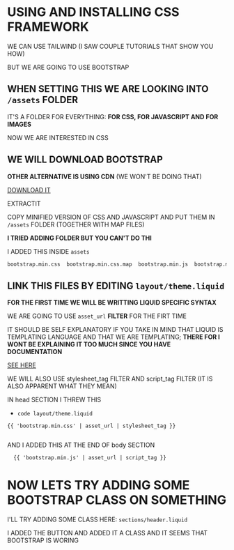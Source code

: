 # USING AND INSTALLING CSS FRAMEWORK

WE CAN USE TAILWIND (I SAW COUPLE TUTORIALS THAT SHOW YOU HOW)

BUT WE ARE GOING TO USE BOOTSTRAP

## WHEN SETTING THIS WE ARE LOOKING INTO `/assets` FOLDER

IT'S A FOLDER FOR EVERYTHING: **FOR CSS, FOR JAVASCRIPT AND FOR IMAGES**

NOW WE ARE INTERESTED IN CSS

## WE WILL DOWNLOAD BOOTSTRAP

**OTHER ALTERNATIVE IS USING CDN** (WE WON'T BE DOING THAT)

[DOWNLOAD IT](https://getbootstrap.com/)

EXTRACTIT

COPY MINIFIED VERSION OF CSS AND JAVASCRIPT AND PUT THEM IN `/assets` FOLDER (TOGETHER WITH MAP FILES)

**I TRIED ADDING FOLDER BUT YOU CAN'T DO THI**

I ADDED THIS INSIDE `assets`

```zsh
bootstrap.min.css  bootstrap.min.css.map  bootstrap.min.js  bootstrap.min.js.map
```

## LINK THIS FILES BY EDITING `layout/theme.liquid`

**FOR THE FIRST TIME WE WILL BE WRITTING LIQUID SPECIFIC SYNTAX**

WE ARE GOING TO USE `asset_url` **FILTER** FOR THE FIRT TIME

IT SHOULD BE SELF EXPLANATORY IF YOU TAKE IN MIND THAT LIQUID IS TEMPLATING LANGUAGE AND THAT WE ARE TEMPLATING; **THERE FOR I WONT BE EXPLAINING IT TOO MUCH SINCE YOU HAVE DOCUMENTATION**

[SEE HERE](https://shopify.dev/api/liquid/filters/url-filters)

WE WILL ALSO USE stylesheet_tag FILTER AND script_tag FILTER (IT IS ALSO APPARENT WHAT THEY MEAN)

IN head SECTION I THREW THIS

- `code layout/theme.liquid`

```liquid
{{ 'bootstrap.min.css' | asset_url | stylesheet_tag }}
  
```

AND I ADDED THIS AT THE END OF body SECTION

```
  {{ 'bootstrap.min.js' | asset_url | script_tag }}
```

# NOW LETS TRY ADDING SOME BOOTSTRAP CLASS ON SOMETHING

I'LL TRY ADDING SOME CLASS HERE: `sections/header.liquid`

I ADDED THE BUTTON AND ADDED IT A CLASS AND IT SEEMS THAT BOOTSTRAP IS WORING

